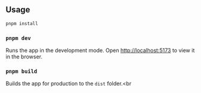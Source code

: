 ## Usage

```bash
pnpm install
```
### `pnpm dev`

Runs the app in the development mode.
Open [http://localhost:5173](http://localhost:5173) to view it in the browser.

### `pnpm build`

Builds the app for production to the `dist` folder.<br

